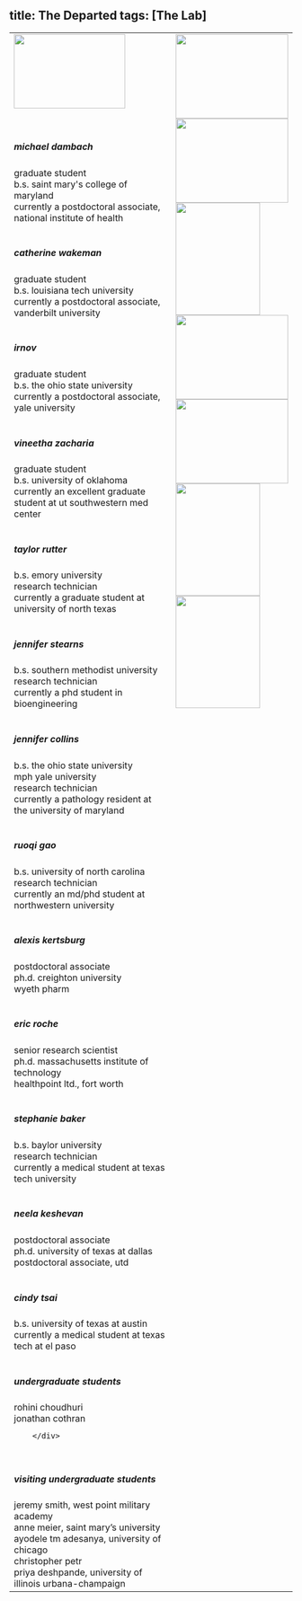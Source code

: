 title: The Departed
tags: [The Lab]
---
<table border="0" align="center" class="lab-info">
<tbody><tr>
<td>
            <img src="/img/misc/030416_1880_0163_xsls.jpg" alt="" title="The Departed" width="198" height="132" class="alignnone size-full wp-image-112"><br><p></p>
<br><p>            <h5 class="about-me-name">michael dambach</h5>
</p><div class="about-me">
            graduate student<br>
            b.s. saint mary's college of maryland<br>
            currently a postdoctoral associate, national institute of health
            </div>
<br><p>            <h5 class="about-me-name">catherine wakeman</h5>
</p><div class="about-me">
            graduate student<br>
            b.s. louisiana tech university<br>
            currently a postdoctoral associate, vanderbilt university
            </div>
<br><p>            <h5 class="about-me-name">irnov</h5>
</p><div class="about-me">
            graduate student<br>
            b.s. the ohio state university<br>
            currently a postdoctoral associate, yale university
            </div>
<br><p>            <h5 class="about-me-name">vineetha zacharia</h5>
</p><div class="about-me">
            graduate student<br>
            b.s. university of oklahoma<br>
            currently an excellent graduate student at ut southwestern med center
            </div>
<br><p>            <h5 class="about-me-name">taylor rutter</h5>
</p><div class="about-me">
            b.s. emory university<br>
            research technician<br>
                currently a graduate student at university of north texas
            </div>
<br><p>            <h5 class="about-me-name">jennifer stearns</h5>
</p><div class="about-me">
            b.s. southern methodist university<br>
            research technician<br>
            currently a phd student in bioengineering
            </div>
<br><p>            <h5 class="about-me-name">jennifer collins</h5>
</p><div class="about-me">
            b.s. the ohio state university<br>
            mph yale university<br>
            research technician<br>
            currently a pathology resident at the university of maryland
            </div>
<br><p>            <h5 class="about-me-name">ruoqi gao</h5>
</p><div class="about-me">
            b.s. university of north carolina<br>
            research technician<br>
            currently an md/phd student at northwestern university
        </div>
<br><p>            <h5 class="about-me-name">alexis kertsburg</h5>
</p><div class="about-me">
            postdoctoral associate<br>
            ph.d. creighton university<br>
            wyeth pharm
        </div>
<br><p>            <h5 class="about-me-name">eric roche</h5>
</p><div class="about-me">
            senior research scientist<br>
            ph.d. massachusetts institute of technology<br>
            healthpoint ltd., fort worth
        </div>
<br><p>            <h5 class="about-me-name">stephanie baker</h5>
</p><div class="about-me">
            b.s. baylor university<br>
            research technician<br>
            currently a medical student at texas tech university
        </div>
<br><p>            <h5 class="about-me-name">neela keshevan</h5>
</p><div class="about-me">
            postdoctoral associate<br>
            ph.d. university of texas at dallas<br>
            postdoctoral associate, utd
        </div>
<br><p>            <h5 class="about-me-name">cindy tsai</h5>
</p><div class="about-me">
            b.s. university of texas at austin<br>
            currently a medical student at texas tech at el paso
        </div>
<br><p>            <h5 class="about-me-name">undergraduate students</h5>
</p><div class="about-me">
            rohini choudhuri<br>
            jonathan cothran<br>

        </div>
<br><p>            <h5 class="about-me-name">visiting undergraduate students</h5>
</p><div class="about-me">
            jeremy smith, west point military academy<br>
            anne meier, saint mary’s university<br>
            ayodele tm adesanya, university of chicago<br>
            christopher petr<br>
            priya deshpande, university of illinois urbana-champaign
        </div>
</td>
<td style="vertical-align:top">
<img src="/img/misc/Jenny-and-Catherine.jpg" alt="" title="Jenny and Catherine" width="200" height="150" class="alignnone size-full wp-image-118"><br>
<img src="/img/misc/Irnov-and-Catherine.jpg" alt="" title="Irnov and Catherine" width="200" height="150" class="alignnone size-full wp-image-115"><br>
<img src="/img/misc/Irnov.jpg" alt="" title="Irnov" width="150" height="200" class="alignnone size-full wp-image-116"><br>
<img src="/img/misc/Irnov2.jpg" alt="" title="Irnov2" width="200" height="150" class="alignnone size-full wp-image-117"><br>
<img src="/img/misc/Jenny.jpg" alt="" title="Jenny" width="200" height="150" class="alignnone size-full wp-image-119"><br>
<img src="/img/misc/Vineetha.jpg" alt="" title="Vineetha" width="150" height="200" class="alignnone size-full wp-image-121"><br>
<img src="/img/misc/Taylor.jpg" alt="" title="Taylor" width="150" height="200" class="alignnone size-full wp-image-120">
</td>
</tr>
</tbody></table>